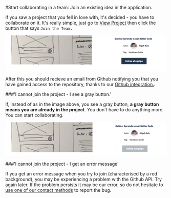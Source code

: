 #Start collaborating in a team: Join an existing idea in the application.

If you saw a project that you fell in love with, it's decided - you have to collaborate on it. It's really simple, just go to [View Project](#) then click the button that says `Join the Team.`


![](../../src/img/4.png)

After this you should recieve an email from Github notifying you that you have gained access to the repository, thanks to our [Github integration.](#).

###'I cannot join the project - I see a gray button.'

If, instead of as in the image above, you see a gray button, **a gray button means you are already in the project**. You don't have to do anything more. You can start collaborating.

![](../../src/img/5.png)

###'I cannot join the project - I get an error message'

If you get an error message when you try to join (characterised by a red background), you may be experiencing a problem with the Github API. Try again later. If the problem persists it may be our error, so do not hesitate to [use one of our contact methods](#) to report the bug.
